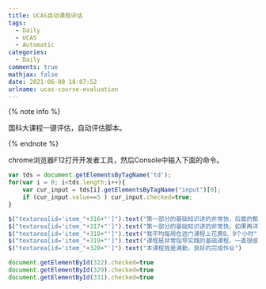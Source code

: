 ```yaml
---
title: UCAS自动课程评估
tags:
  - Daily
  - UCAS
  - Automatic
categories:
  - Daily
comments: true
mathjax: false
date: 2021-06-08 18:07:52
urlname: ucas-course-evaluation
---
```

<meta name="referrer" content="no-referrer" />

{% note info %}

国科大课程一键评估，自动评估脚本。

{% endnote %}

<!--more-->

chrome浏览器F12打开开发者工具，然后Console中输入下面的命令。

```js
var tds = document.getElementsByTagName('td');
for(var i = 0; i<tds.length;i++){
    var cur_input = tds[i].getElementsByTagName("input")[0];
    if (cur_input.value==5 ) cur_input.checked=true;
}

$("textarea[id='item_"+316+"']").text("第一部分的基础知识讲的非常快，后面的都很详细，最喜欢的就就是数量合理的作业，加深了对基础概念的理解")
$("textarea[id='item_"+317+"']").text("第一部分的基础知识讲的非常快，如果再详细点就更好了")
$("textarea[id='item_"+318+"']").text("我平均每周在这门课程上花费8、9个小时")
$("textarea[id='item_"+319+"']").text("课程是非常指导实践的基础课程，一直很感兴趣")
$("textarea[id='item_"+320+"']").text("本课程我是满勤，良好的完成作业")

document.getElementById(322).checked=true
document.getElementById(329).checked=true
document.getElementById(331).checked=true
```